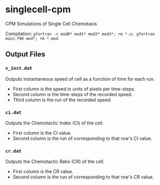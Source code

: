 # singlecell-cpm
CPM Simulations of Single Cell Chemotaxis

Compilation:
`gfortran -c mod0* mod1* mod2* mod3*; rm *.o; gfortran main.f90 mod*; rm *.mod`

## Output Files

### `v_inst.dat`

Outputs instantaneous speed of cell as a function of time for each run.

- First column is the speed in units of pixels per time-steps.
- Second column is the time-steps of the recorded speed.
- Third column is the run of the recorded speed.

### `ci.dat`

Outputs the Chemotactic Index (CI) of the cell.

- First column is the CI value.
- Second column is the run of corresponding to that row's CI value.

### `cr.dat`

Outputs the Chemotactic Ratio (CR) of the cell.

- First column is the CR value.
- Second column is the run of corresponding to that row's CR value.

